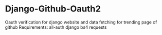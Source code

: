 # Django-Github-Oauth2
Oauth verification for django website and data fetching for trending page of github
Requirements:
all-auth 
django
bs4
requests
